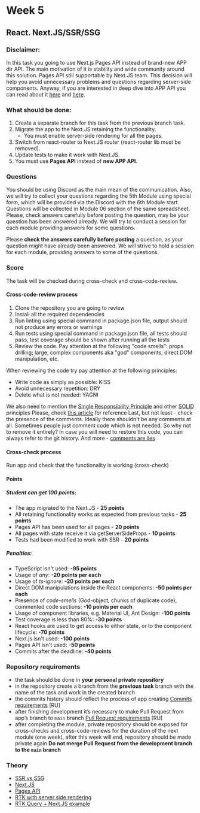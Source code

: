 # Week 5

## React. Next.JS/SSR/SSG

### Disclaimer:
In this task you going to use Next.js Pages API instead of brand-new APP dir API. The main motivation of it is stability and wide community around this solution. Pages API still supportable by Next.JS team. This decision will help you avoid unnecessary problems and questions regarding server-side components. Anyway, if you are interested in deep dive into APP API you can read about it [here](https://nextjs.org/docs/app/building-your-application/routing) and [here](https://github.com/reactjs/rfcs/blob/main/text/0188-server-components.md).

### What should be done:

1. Create a separate branch for this task from the previous branch task.
2. Migrate the app to the Next.JS retaining the functionality.
    - You must enable server-side rendering for all the pages.
3. Switch from react-router to Next.JS router (react-router lib must be removed).
4. Update tests to make it work with Next.JS.
5. You must use **Pages API** instead of **new APP API**.

### Questions
You should be using Discord as the main mean of the communication.
Also, we will try to collect your questions regarding the 5th Module using special form, which will be provided via the Discord with the 6th Module start. Questions will be collected in Module 06 section of the same spreadsheet. Please, check answers carefully before posting the question, may be your question has been answered already.
We will try to conduct a session for each module providing answers for some questions.

Please **check the answers carefully before posting** a question, as your question might have already been answered. We will strive to hold a session for each module, providing answers to some of the questions.

### Score
The task will be checked during cross-check and cross-code-review.  
#### Cross-code-review process
1. Clone the repository you are going to review
2. Install all the required dependencies
3. Run linting using special command in package.json file, output should not produce any errors or warnings
4. Run tests using special command in package.json file, all tests should pass, test coverage should be shown after running all the tests
5. Review the code. Pay attention at the following "code smells": props drilling; large, complex components aka "god" components; direct DOM manipulation, etc.

When reviewing the code try pay attention at the following principles:
* Write code as simply as possible: KISS
* Avoid unnecessary repetition: DRY
* Delete what is not needed: YAGNI

We also need to mention the [Single Responsibility Principle](https://en.wikipedia.org/wiki/Single-responsibility_principle) and other [SOLID](https://en.wikipedia.org/wiki/SOLID) principles
Please, check [this article](https://dmitripavlutin.com/7-architectural-attributes-of-a-reliable-react-component/) for reference
Last, but not least - check the presence of the comments. Ideally there shouldn't be any comments at all. Sometimes people just comment code which is not needed. So why not to remove it entirely? In case you will need to restore this code, you can always refer to the git history. And more - [comments are lies](https://blog.devgenius.io/code-should-be-the-one-version-of-the-truth-dont-add-comments-b0bcd8631a9a)
#### Cross-check process
Run app and check that the functionality is working (cross-check)

#### Points

##### Student can get 100 points:

- The app migrated to the Next.JS - **25 points**
- All retaining functionality works as expected from previous tasks - **25 points**
- Pages API has been used for all pages - **20 points**
- All pages with state receive it via getServerSideProps - **10 points**
- Tests had been modified to work with SSR - **20 points**

##### Penalties:

- TypeScript isn't used: **-95 points**
- Usage of *any*: **-20 points per each**
- Usage of *ts-ignore*: **-20 points per each**
- Direct DOM manipulations inside the React components: **-50 points per each**
- Presence of *code-smells* (God-object, chunks of duplicate code), commented code sections: **-10 points per each**
- Usage of component libraries, e.g. Material UI, Ant Design: **-100 points**
- Test coverage is less than 80%: **-30 points**
- React hooks are used to get access to either state, or to the component lifecycle: **-70 points**
- Next.js isn't used: **-100 points**
- Pages API isn't used: **-50 points**
- Commits after the deadline: **-40 points**

### Repository requirements

* the task should be done in **your personal private repository** 
* in the repository create a branch from the **previous task** branch with the name of the task and work in the created branch
* the commits history should reflect the process of app creating [Commits requirements](https://docs.rs.school/#/git-convention?id=%D0%A2%D1%80%D0%B5%D0%B1%D0%BE%D0%B2%D0%B0%D0%BD%D0%B8%D1%8F-%D0%BA-%D0%B8%D0%BC%D0%B5%D0%BD%D0%B0%D0%BC-%D0%BA%D0%BE%D0%BC%D0%BC%D0%B8%D1%82%D0%BE%D0%B2) [RU]
* after finishing development it’s necessary to make Pull Request from app’s branch to `main` branch [Pull Request requirements](https://docs.rs.school/#/pull-request-review-process?id=%D0%A2%D1%80%D0%B5%D0%B1%D0%BE%D0%B2%D0%B0%D0%BD%D0%B8%D1%8F-%D0%BA-pull-request-pr) [RU]
* after completing the module, private repository should be exposed for cross-checks and cross-code-reviews for the duration of the next module (one week), after this week will end, repository should be made private again 
**Do not merge Pull Request from the development branch to the `main` branch**

### Theory

- [SSR vs SSG](https://vercel.com/blog/nextjs-server-side-rendering-vs-static-generation)
- [Next.JS](https://nextjs.org/)
- [Pages API](https://nextjs.org/docs/pages)
- [RTK with server side rendering](https://redux-toolkit.js.org/rtk-query/usage/server-side-rendering)
- [RTK Query + Next.JS example](https://github.com/phryneas/ssr-experiments/tree/main/nextjs-blog)